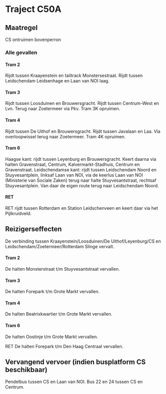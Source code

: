 # Traject C50A
## Maatregel
CS ontruimen bovenperron

### Alle gevallen

#### Tram 2
Rijdt tussen Kraayenstein en tailtrack Monstersestraat.
Rijdt tussen Leidschendam Leidsenhage en Laan van NOI laag.

#### Tram 3
Rijdt tussen Loosduinen en Brouwersgracht.
Rijdt tussen Centrum-West en Lvn. Terug naar Zoetermeer via Pkv.
Tram 3K opruimen.

#### Tram 4
Rijdt tussen De Uithof en Brouwersgracht.
Rijdt tussen Javalaan en Laa. Via overloopwissel terug naar Zoetermeer.
Tram 4K opruimen.

#### Tram 6
Haagse kant: rijdt tussen Leyenburg en Brouwersgracht. Keert daarna via halten Gravenstraat, Centrum, Kalvermarkt-Stadhuis, Centrum en Gravenstraat.
Leidschendamse kant: rijdt tussen Leidschendam Noord en Stuyvesantplein, linksaf Laan van NOI, via de keerlus Laan van NOI (Ministerie van Sociale Zaken) terug naar halte Stuyvesantstraat, rechtsaf Stuyvesantplein. Van daar de eigen route terug naar Leidschendam Noord.

#### RET
RET rijdt tussen Rotterdam en Station Leidschenveen en keert daar via het Pijlkruidveld.

## Reizigerseffecten
De verbinding tussen Kraayenstein/Loosduinen/De Uithof/Leyenburg/CS en Leidschendam/Zoetermeer/Rotterdam Slinge vervalt.

#### Tram 2
De halten Monsterstraat t/m Stuyvesantstraat vervallen.

#### Tram 3
De halten Forepark t/m Grote Markt vervallen.

#### Tram 4
De halten Beatrixkwartier t/m Grote Markt vervallen.

#### Tram 6
De halten Oostinje t/m Grote Markt vervallen.

RET
De halten Forepark t/m Den Haag Centraal vervallen.

## Vervangend vervoer (indien busplatform CS beschikbaar)
Pendelbus tussen CS en Laan van NOI.
Bus 22 en 24 tussen CS en Centrum.
